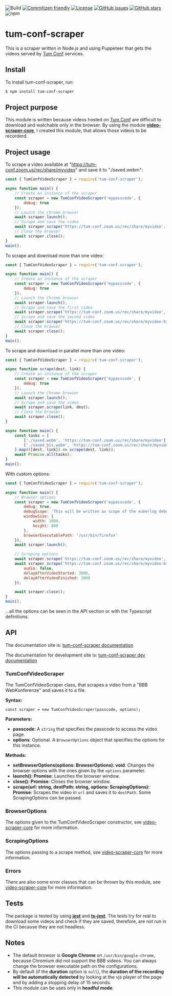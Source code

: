 ![Build](https://github.com/euberdeveloper/tum-conf-scraper/workflows/Build/badge.svg)
[![Commitizen friendly](https://img.shields.io/badge/commitizen-friendly-brightgreen.svg)](http://commitizen.github.io/cz-cli/)
[![License](https://img.shields.io/npm/l/tum-conf-scraper.svg)](https://github.com/euberdeveloper/tum-conf-scraper/blob/main/LICENSE)
[![GitHub issues](https://img.shields.io/github/issues/euberdeveloper/tum-conf-scraper.svg)](https://github.com/euberdeveloper/tum-conf-scraper/issues)
[![GitHub stars](https://img.shields.io/github/stars/euberdeveloper/tum-conf-scraper.svg)](https://github.com/euberdeveloper/tum-conf-scraper/stargazers)
![npm](https://img.shields.io/npm/v/tum-conf-scraper.svg)

# tum-conf-scraper
This is a scraper written in Node.js and using Puppeteer that gets the videos served by [Tum Conf](https://tum-conf.zoom.us) services.

## Install

To install tum-conf-scraper, run:

```bash
$ npm install tum-conf-scraper
```

## Project purpose

This module is written because videos hosted on [Tum Conf](tum-conf.zoom.us) are difficult to download and watchable only in the browser. By using the module **[video-scraper-core](https://www.npmjs.com/package/video-scraper-core)**, I created this module, that allows those videos to be recorderd.

## Project usage

To scrape a video available at "https://tum-conf.zoom.us/rec/share/myvideo" and save it to "./saved.webm":

```javascript
const { TumConfVideoScraper } = require('tum-conf-scraper');

async function main() {
    // Create an instance of the scraper
    const scraper = new TumConfVideoScraper('mypasscode', {
        debug: true
    });
    // Launch the Chrome browser
    await scraper.launch();
    // Scrape and save the video
    await scraper.scrape('https://tum-conf.zoom.us/rec/share/myvideo', './saved.webm');
    // Close the browser
    await scraper.close();
}
main();
```

To scrape and download more than one video:

```javascript
const { TumConfVideoScraper } = require('tum-conf-scraper');

async function main() {
    // Create an instance of the scraper
    const scraper = new TumConfVideoScraper('mypasscode', {
        debug: true
    });
    // Launch the Chrome browser
    await scraper.launch();
    // Scrape and save the first video
    await scraper.scrape('https://tum-conf.zoom.us/rec/share/myvideo', './saved.webm');
    // Scrape and save the second video
    await scraper.scrape('https://tum-conf.zoom.us/rec/share/myvideo-bis', './saved_bis.webm');
    // Close the browser
    await scraper.close();
}
main();
```

To scrape and download in parallel more than one video:

```javascript
const { TumConfVideoScraper } = require('tum-conf-scraper');

async function scrape(dest, link) {
    // Create an instance of the scraper
    const scraper = new TumConfVideoScraper('mypasscode', {
        debug: true
    });
    // Launch the Chrome browser
    await scraper.launch();
    // Scrape and save the video
    await scraper.scrape(link, dest);
    // Close the browser
    await scraper.close();
}

async function main() {
    const tasks = [
        ['./saved.webm', 'https://tum-conf.zoom.us/rec/share/myvideo'],
        ['./saved_bis.webm', 'https://tum-conf.zoom.us/rec/share/myvideo-bis']
    ].map(([dest, link]) => scrape(dest, link));
    await Promise.all(tasks);
}
main();
```

With custom options:

```javascript
const { TumConfVideoScraper } = require('tum-conf-scraper');

async function main() {
    // Browser options
    const scraper = new TumConfVideoScraper('mypasscode', {
        debug: true,
        debugScope: 'This will be written as scope of the euberlog debug',
        windowSize: {
            width: 1000,
            height: 800
        },
        browserExecutablePath: '/usr/bin/firefox'
    });
    await scraper.launch();

    // Scraping options
    await scraper.scrape('https://tum-conf.zoom.us/rec/share/myvideo', './saved.webm', { duration: 1000 });
    await scraper.scrape('https://tum-conf.zoom.us/rec/share/myvideo-bis', './saved_bis.webm', { 
        audio: false,
        delayAfterVideoStarted: 3000,
        delayAfterVideoFinished: 2000 
    });

    await scraper.close();
}
main();
```

...all the options can be seen in the API section or with the Typescript definitions.

## API

The documentation site is: [tum-conf-scraper documentation](https://tum-conf-scraper.euber.dev)

The documentation for development site is: [tum-conf-scraper dev documentation](https://tum-conf-scraper-dev.euber.dev)

### TumConfVideoScraper

The TumConfVideoScraper class, that scrapes a video from a "BBB WebKonferenze" and saves it to a file.

**Syntax:**

`const scraper = new TumConfVideoScraper(passcode, options);`

**Parameters:**

* __passcode__:  A `string` that specifies the passcode to access the video page.
* __options__: Optional. A `BrowserOptions` object that specifies the options for this instance.

**Methods:**

* __setBrowserOptions(options: BrowserOptions): void__: Changes the browser options with the ones given by the `options` parameter.
* __launch(): Promise<void>__: Launches the browser window.
* __close(): Promise<void>__: Closes the browser window.
* __scrape(url: string, destPath: string, options: ScrapingOptions): Promise<void>__: Scrapes the video in `url` and saves it to `destPath`. Some ScrapingOptions can be passed.

### BrowserOptions

The options given to the TumConfVideoScraper constructor, see [video-scraper-core](https://github.com/euberdeveloper/video-scraper-core#browseroptions) for more information.

### ScrapingOptions

The options passing to a scrape method, see [video-scraper-core](https://github.com/euberdeveloper/video-scraper-core#scrapingoptions) for more information.

### Errors

There are also some error classes that can be thrown by this module, see [video-scraper-core](https://github.com/euberdeveloper/video-scraper-core#errors) for more information.

## Tests

The package is tested by using **[jest](https://jestjs.io/)** and **[ts-jest](https://www.npmjs.com/package/ts-jest)**. The tests try for real to download some videos and check if they are saved, therefore, are not run in the CI because they are not headless.

## Notes

* The default browser is **Google Chrome** on `/usr/bin/google-chrome`, because Chromium did not support the BBB videos. You can always change the browser executable path on the configurations.
* By default (if the **duration** option is `null`), the **duration of the recording will be automatically detected** by looking at the vjs player of the page and by adding a stopping delay of 15 seconds.
* This module can be uses only in **headful mode**.
